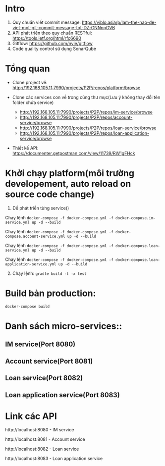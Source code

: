 # Intro
1. Quy chuẩn viết commit message: https://viblo.asia/p/lam-the-nao-de-viet-mot-git-commit-message-tot-DZrGNNnpGVB
2. API phát triển theo quy chuẩn RESTful: https://tools.ietf.org/html/rfc6690
3. Gitflow: https://github.com/nvie/gitflow
4. Code quality control sử dụng SonarQube

# Tổng quan
- Clone project về: http://192.168.105.11:7990/projects/P2P/repos/platform/browse
- Clone các services con về trong cùng thư mục(Lưu ý không thay đổi tên folder chứa service)
    - http://192.168.105.11:7990/projects/P2P/repos/im-service/browse
    - http://192.168.105.11:7990/projects/P2P/repos/account-service/browse
    - http://192.168.105.11:7990/projects/P2P/repos/loan-service/browse
    - http://192.168.105.11:7990/projects/P2P/repos/loan-application-service/browse

- Thiết kế API: https://documenter.getpostman.com/view/11739/RW1gFHck

# Khởi chạy platform(môi trường developement, auto reload on source code change)
1. Để phát triển từng service()

Chạy lệnh `docker-compose -f docker-compose.yml -f docker-compose.im-service.yml up -d --build`

Chạy lệnh `docker-compose -f docker-compose.yml -f docker-compose.account-service.yml up -d --build`

Chạy lệnh `docker-compose -f docker-compose.yml -f docker-compose.loan-service.yml up -d --build`

Chạy lệnh `docker-compose -f docker-compose.yml -f docker-compose.loan-application-service.yml up -d --build`

2. Chạy lệnh: `gradle build -t -x test`

# Build bản production:
`docker-compose build`

# Danh sách micro-services::

## IM service(Port 8080)


## Account service(Port 8081)


## Loan service(Port 8082)


## Loan application service(Port 8083)


# Link các API
http://localhost:8080 - IM service

http://localhost:8081 - Account service

http://localhost:8082 - Loan service

http://localhost:8083 - Loan application service
